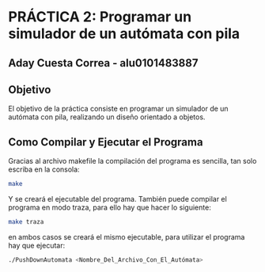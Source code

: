 # PRÁCTICA 2: Programar un simulador de un autómata con pila
## Aday Cuesta Correa - alu0101483887

## Objetivo
El objetivo de la práctica consiste en programar un simulador de un autómata
con pila, realizando un diseño orientado a objetos.

## Como Compilar y Ejecutar el Programa
Gracias al archivo makefile la compilación del programa es sencilla, tan solo escriba en la consola:

```bash
make
```

Y se creará el ejecutable del programa. También puede compilar el programa en modo traza, para ello hay que hacer lo siguiente:

```bash
make traza
```

en ambos casos se creará el mismo ejecutable, para utilizar el programa hay que ejecutar:

```bash
./PushDownAutomata <Nombre_Del_Archivo_Con_El_Autómata>
```